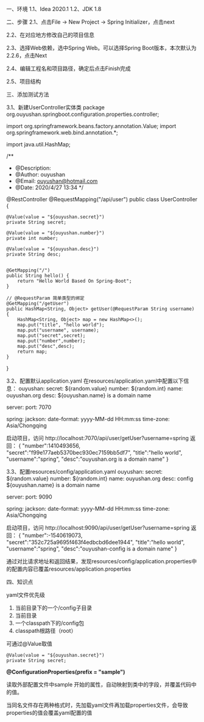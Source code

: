 一、环境
1.1、Idea 2020.1
1.2、JDK 1.8

二、步骤
2.1、点击File -> New Project -> Spring Initializer，点击next

2.2、在对应地方修改自己的项目信息

2.3、选择Web依赖，选中Spring Web。可以选择Spring Boot版本，本次默认为2.2.6，点击Next

2.4、编辑工程名和项目路径，确定后点击Finish完成

2.5、项目结构

三、添加测试方法


3.1、新建UserController实体类
package org.ouyushan.springboot.configuration.properties.controller;

import org.springframework.beans.factory.annotation.Value;
import org.springframework.web.bind.annotation.*;

import java.util.HashMap;

/**
 * @Description:
 * @Author: ouyushan
 * @Email: ouyushan@hotmail.com
 * @Date: 2020/4/27 13:34
 */

@RestController
@RequestMapping("/api/user")
public class UserController {

    @Value(value = "${ouyushan.secret}")
    private String secret;

    @Value(value = "${ouyushan.number}")
    private int number;

    @Value(value = "${ouyushan.desc}")
    private String desc;


    @GetMapping("/")
    public String hello() {
        return "Hello World Based On Spring-Boot";
    }

    // @RequestParam 简单类型的绑定
    @GetMapping("/getUser")
    public HashMap<String, Object> getUser(@RequestParam String username) {
        HashMap<String, Object> map = new HashMap<>();
        map.put("title", "hello world");
        map.put("username", username);
        map.put("secret",secret);
        map.put("number",number);
        map.put("desc",desc);
        return map;
    }
}


3.2、配置默认application.yaml
在resources/application.yaml中配置以下信息：
ouyushan:
  secret: ${random.value}
  number: ${random.int}
  name: ouyushan.org
  desc: ${ouyushan.name} is a domain name

server:
  port: 7070

spring:
  jackson:
    date-format: yyyy-MM-dd HH:mm:ss
    time-zone: Asia/Chongqing


启动项目，访问
http://localhost:7070/api/user/getUser?username=spring
返回：
{
    "number":1410493656,
    "secret":"f99e177aeb5370bec930ec7159bb5df7",
    "title":"hello world",
    "username":"spring",
    "desc":"ouyushan.org is a domain name"
}


3.3、配置resources/config/application.yaml
ouyushan:
  secret: ${random.value}
  number: ${random.int}
  name: ouyushan.org
  desc: config ${ouyushan.name} is a domain name

server:
  port: 9090

spring:
  jackson:
  date-format: yyyy-MM-dd HH:mm:ss
  time-zone: Asia/Chongqing

启动项目，访问
http://localhost:9090/api/user/getUser?username=spring
返回：
{
    "number":-1540619073,
    "secret":"352c725a9695f463f4edbcbd6dee1944",
    "title":"hello world",
    "username":"spring",
    "desc":"ouyushan-config is a domain name"
}


通过对比请求地址和返回结果，发现resources/config/application.properties中的配置内容已覆盖resources/application.properties

四、知识点

yaml文件优先级

1. 当前目录下的一个/config子目录
2. 当前目录
3. 一个classpath下的/config包
4. classpath根路径（root）

可通过@Value取值

    @Value(value = "${ouyushan.secret}")
    private String secret;


**@ConfigurationProperties(prefix = "sample")**

读取外部配置文件中sample 开始的属性，自动映射到类中的字段，并覆盖代码中的值。



当同名文件存在两种格式时，先加载yaml文件再加载properties文件，会导致properties的值会覆盖yaml配置的值